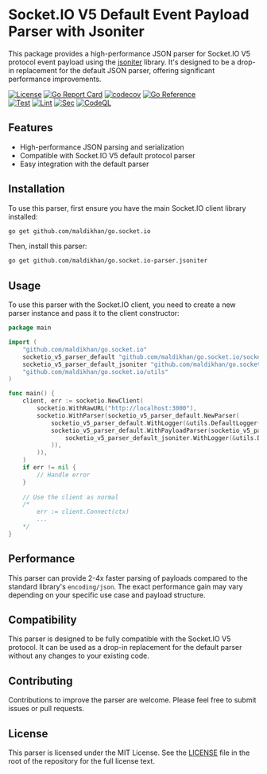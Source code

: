 # Socket.IO V5 Default Event Payload Parser with Jsoniter

This package provides a high-performance JSON parser for Socket.IO V5 protocol event payload using the [jsoniter](https://github.com/json-iterator/go) library. It's designed to be a drop-in replacement for the default JSON parser, offering significant performance improvements.

[![License](https://img.shields.io/badge/license-MIT-blue.svg)](https://github.com/maldikhan/go.socket.io-parser.jsoniter/blob/main/LICENSE)
[![Go Report Card](https://goreportcard.com/badge/github.com/maldikhan/go.socket.io-parser.jsoniter#latest)](https://goreportcard.com/report/github.com/maldikhan/go.socket.io-parser.jsoniter)
[![codecov](https://codecov.io/github/maldikhan/go.socket.io-parser.jsoniter/graph/badge.svg?token=dWuUXfFPr4)](https://codecov.io/github/maldikhan/go.socket.io-parser.jsoniter)
[![Go Reference](https://pkg.go.dev/badge/github.com/maldikhan/go.socket.io-parser.jsoniter.svg)](https://pkg.go.dev/github.com/maldikhan/go.socket.io-parser.jsoniter)  
[![Test](https://github.com/maldikhan/go.socket.io-parser.jsoniter/actions/workflows/test.yaml/badge.svg)](https://github.com/maldikhan/go.socket.io-parser.jsoniter/actions/workflows/test.yaml)
[![Lint](https://github.com/maldikhan/go.socket.io-parser.jsoniter/actions/workflows/lint.yaml/badge.svg)](https://github.com/maldikhan/go.socket.io-parser.jsoniter/actions/workflows/lint.yaml)
[![Sec](https://github.com/maldikhan/go.socket.io-parser.jsoniter/actions/workflows/security.yaml/badge.svg)](https://github.com/maldikhan/go.socket.io-parser.jsoniter/actions/workflows/security.yaml)
[![CodeQL](https://github.com/maldikhan/go.socket.io-parser.jsoniter/actions/workflows/github-code-scanning/codeql/badge.svg)](https://github.com/maldikhan/go.socket.io-parser.jsoniter/actions/workflows/github-code-scanning/codeql)

## Features

- High-performance JSON parsing and serialization
- Compatible with Socket.IO V5 default protocol parser
- Easy integration with the default parser

## Installation

To use this parser, first ensure you have the main Socket.IO client library installed:

```sh
go get github.com/maldikhan/go.socket.io
```

Then, install this parser:

```sh
go get github.com/maldikhan/go.socket.io-parser.jsoniter
```

## Usage

To use this parser with the Socket.IO client, you need to create a new parser instance and pass it to the client constructor:

```go
package main

import (
    "github.com/maldikhan/go.socket.io"
    socketio_v5_parser_default "github.com/maldikhan/go.socket.io/socket.io/v5/parser/default"
    socketio_v5_parser_default_jsoniter "github.com/maldikhan/go.socket.io-parser.jsoniter"
    "github.com/maldikhan/go.socket.io/utils"
)

func main() {
    client, err := socketio.NewClient(
        socketio.WithRawURL("http://localhost:3000"),
        socketio.WithParser(socketio_v5_parser_default.NewParser(
            socketio_v5_parser_default.WithLogger(&utils.DefaultLogger{Level: utils.WARN}),
            socketio_v5_parser_default.WithPayloadParser(socketio_v5_parser_default_jsoniter.NewPayloadParser(
                socketio_v5_parser_default_jsoniter.WithLogger(&utils.DefaultLogger{Level: utils.WARN}),
            )),
        )),
    )
    if err != nil {
        // Handle error
    }
    
    // Use the client as normal
    /*
        err := client.Connect(ctx)
        ...
    */
}
```

## Performance

This parser can provide 2-4x faster parsing of payloads compared to the standard library's `encoding/json`. The exact performance gain may vary depending on your specific use case and payload structure.

## Compatibility

This parser is designed to be fully compatible with the Socket.IO V5 protocol. It can be used as a drop-in replacement for the default parser without any changes to your existing code.

## Contributing

Contributions to improve the parser are welcome. Please feel free to submit issues or pull requests.

## License

This parser is licensed under the MIT License. See the [LICENSE](./LICENSE) file in the root of the repository for the full license text.
